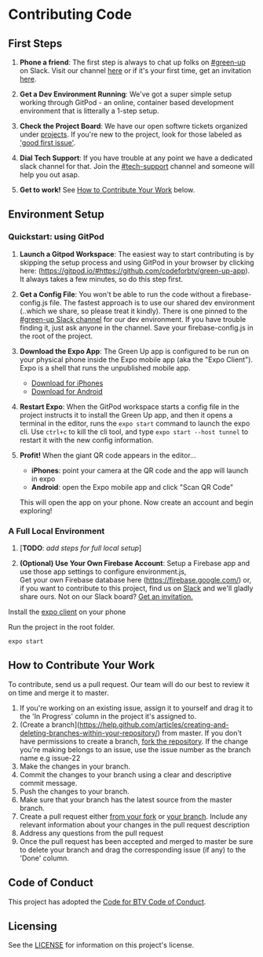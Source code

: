 # Contributing Code


## First Steps

1) **Phone a friend**: The first step is always to chat up folks on [#green-up](https://codeforbtv.slack.com/messages/green-up/) on Slack. Visit our channel [here](https://codeforbtv.slack.com) or if it's your first time, get an invitation [here](https://cfbtv-slackin.herokuapp.com/). 

2) **Get a Dev Environment Running**: We've got a super simple setup working through GitPod - an online, container based development environment that is litterally a 1-step setup. 

3) **Check the Project Board**: We have our open softwre tickets organized under [projects](https://github.com/codeforbtv/green-up-app/projects). If you're new to the project, look for those labeled as ['good first issue'](https://github.com/codeforbtv/green-up-app/labels/good%20first%20issue). 

4) **Dial Tech Support**: If you have trouble at any point we have a dedicated slack channel for that.  Join the [#tech-support](https://codeforbtv.slack.com/messages/tech-support/) channel and someone will help you out asap.

5) **Get to work!** See [How to Contribute Your Work](#How-to-Contribute-Your-Work) below.

## Environment Setup

### Quickstart: using GitPod

1) **Launch a Gitpod Workspace**: The easiest way to start contributing is by skipping the setup process and using GitPod in your browser by clicking here:
(https://gitpod.io/#https://github.com/codeforbtv/green-up-app). It always takes a few minutes, so do this step first.

2) **Get a Config File**: You won't be able to run the code without a firebase-config.js file. The fastest approach is to use our shared dev environment (..which we share, so please treat it kindly). There is one pinned to the [#green-up Slack channel](https://codeforbtv.slack.com/messages/green-up/) for our dev environment. If you have trouble finding it, just ask anyone in the channel. Save your firebase-config.js in the root of the project.

3) **Download the Expo App**: The Green Up app is configured to be run on your physical phone inside the Expo mobile app (aka the "Expo Client"). Expo is a shell that runs the unpublished mobile app.
   * [Download for iPhones](https://apps.apple.com/us/app/expo-client/id982107779)
   * [Download for Android](https://play.google.com/store/apps/details?id=host.exp.exponent&referrer=www)

4) **Restart Expo**: When the GitPod workspace starts a config file in the project instructs it to install the Green Up app, and then it opens a terminal in the editor, runs the `expo start` command to launch the expo cli. Use `ctrl+c` to kill the cli tool, and type `expo start --host tunnel` to restart it with the new config information.

5) **Profit!** When the giant QR code appears in the editor...
    * **iPhones**: point your camera at the QR code and the app will launch in expo
    * **Android**: open the Expo mobile app and click "Scan QR Code"
    
    This will open the app on your phone. Now create an account and begin exploring!

### A Full Local Environment

1) [**TODO**: *add steps for full local setup*]

1) **(Optional) Use Your Own Firebase Account**: Setup a Firebase app and use those app settings to configure environment.js,    
Get your own Firebase database here (https://firebase.google.com/) or, if you want to contribute to this project, find us on [Slack](https://codeforbtv.slack.com/) and we'll gladly share ours. Not on our Slack board?  [Get an invitation.](https://cfbtv-slackin.herokuapp.com/) 
 
Install the [expo client](https://expo.io/tools#client) on your phone

Run the project in the root folder.

```expo start```


## How to Contribute Your Work

To contribute, send us a pull request. Our team will do our best to review it on time and merge it to master. 

1. If you're working on an existing issue, assign it to yourself and drag it to the 'In Progress' column in the project it's assigned to.
1. (Create a branch](https://help.github.com/articles/creating-and-deleting-branches-within-your-repository/) from master. If you don't have permissions to create a branch, [fork the repository](https://help.github.com/articles/fork-a-repo/). If the change you're making belongs to an issue, use the issue number as the branch name e.g issue-22
1. Make the changes in your branch.
1. Commit the changes to your branch using a clear and descriptive commit message.
1. Push the changes to your branch.
1. Make sure that your branch has the latest source from the master branch.
1. Create a pull request either [from your fork](https://help.github.com/articles/creating-a-pull-request-from-a-fork/) or [your branch](https://help.github.com/articles/creating-a-pull-request/). Include any relevant information about your changes in the pull request description
1. Address any questions from the pull request
1. Once the pull request has been accepted and merged to master be sure to delete your branch and drag the corresponding issue (if any) to the 'Done' column.

## Code of Conduct

This project has adopted the [Code for BTV Code of Conduct](http://codeforbtv.org/code-conduct).

## Licensing

See the [LICENSE](./LICENSE.md) for information on this project's license.